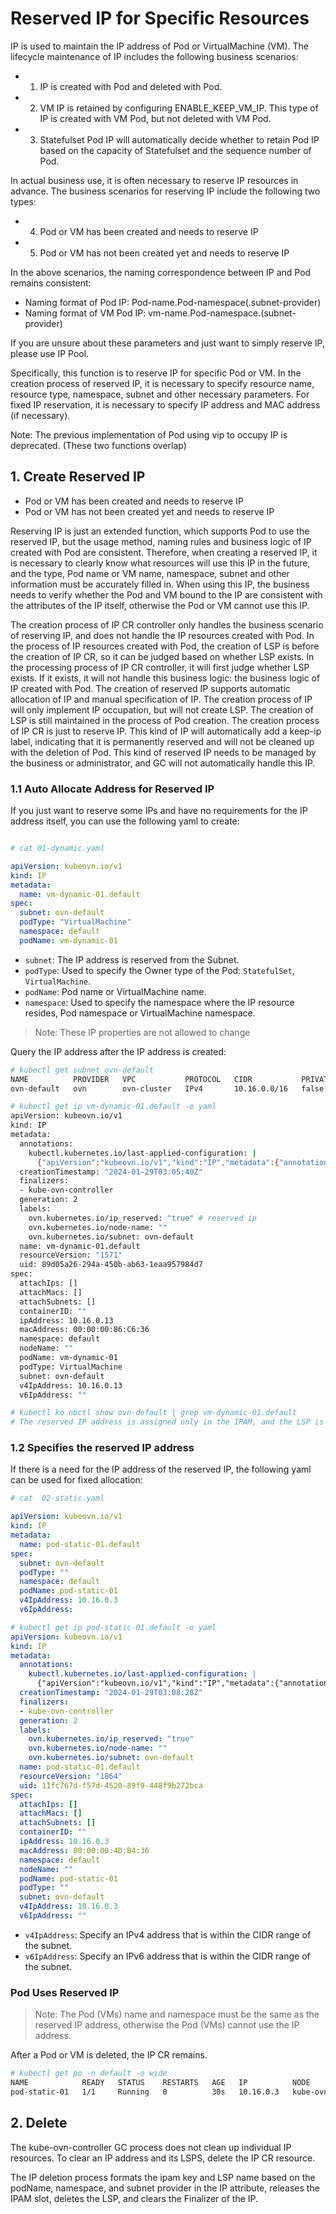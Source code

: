 # Reserved IP for Specific Resources

IP is used to maintain the IP address of Pod or VirtualMachine (VM). The lifecycle maintenance of IP includes the following business scenarios:

- 1. IP is created with Pod and deleted with Pod.
- 2. VM IP is retained by configuring ENABLE_KEEP_VM_IP. This type of IP is created with VM Pod, but not deleted with VM Pod.
- 3. Statefulset Pod IP will automatically decide whether to retain Pod IP based on the capacity of Statefulset and the sequence number of Pod.

In actual business use, it is often necessary to reserve IP resources in advance. The business scenarios for reserving IP include the following two types:

- 4. Pod or VM has been created and needs to reserve IP
- 5. Pod or VM has not been created yet and needs to reserve IP

In the above scenarios, the naming correspondence between IP and Pod remains consistent:

- Naming format of Pod IP: Pod-name.Pod-namespace(.subnet-provider)
- Naming format of VM Pod IP: vm-name.Pod-namespace.(subnet-provider)

If you are unsure about these parameters and just want to simply reserve IP, please use IP Pool.

Specifically, this function is to reserve IP for specific Pod or VM. In the creation process of reserved IP, it is necessary to specify resource name, resource type, namespace, subnet and other necessary parameters. For fixed IP reservation, it is necessary to specify IP address and MAC address (if necessary).

Note: The previous implementation of Pod using vip to occupy IP is deprecated. (These two functions overlap)

## 1. Create Reserved IP

- Pod or VM has been created and needs to reserve IP
- Pod or VM has not been created yet and needs to reserve IP

Reserving IP is just an extended function, which supports Pod to use the reserved IP, but the usage method, naming rules and business logic of IP created with Pod are consistent.
Therefore, when creating a reserved IP, it is necessary to clearly know what resources will use this IP in the future, and the type, Pod name or VM name, namespace, subnet and other information must be accurately filled in.
When using this IP, the business needs to verify whether the Pod and VM bound to the IP are consistent with the attributes of the IP itself, otherwise the Pod or VM cannot use this IP.

The creation process of IP CR controller only handles the business scenario of reserving IP, and does not handle the IP resources created with Pod. In the process of IP resources created with Pod, the creation of LSP is before the creation of IP CR, so it can be judged based on whether LSP exists. In the processing process of IP CR controller, it will first judge whether LSP exists. If it exists, it will not handle this business logic: the business logic of IP created with Pod. The creation of reserved IP supports automatic allocation of IP and manual specification of IP. The creation process of IP will only implement IP occupation, but will not create LSP. The creation of LSP is still maintained in the process of Pod creation. The creation process of IP CR is just to reserve IP. This kind of IP will automatically add a keep-ip label, indicating that it is permanently reserved and will not be cleaned up with the deletion of Pod. This kind of reserved IP needs to be managed by the business or administrator, and GC will not automatically handle this IP.

### 1.1 Auto Allocate Address for Reserved IP

If you just want to reserve some IPs and have no requirements for the IP address itself, you can use the following yaml to create:

```yaml

# cat 01-dynamic.yaml

apiVersion: kubeovn.io/v1
kind: IP
metadata:
  name: vm-dynamic-01.default
spec:
  subnet: ovn-default
  podType: "VirtualMachine"
  namespace: default
  podName: vm-dynamic-01

```

- `subnet`: The IP address is reserved from the Subnet.
- `podType`: Used to specify the Owner type of the Pod: `StatefulSet`, `VirtualMachine`.
- `podName`: Pod name or VirtualMachine name.
- `namespace`: Used to specify the namespace where the IP resource resides, Pod namespace or VirtualMachine namespace.

> Note: These IP properties are not allowed to change

Query the IP address after the IP address is created:

```bash
# kubectl get subnet ovn-default
NAME          PROVIDER   VPC           PROTOCOL   CIDR           PRIVATE   NAT    DEFAULT   GATEWAYTYPE   V4USED   V4AVAILABLE   V6USED   V6AVAILABLE   EXCLUDEIPS      U2OINTERCONNECTIONIP
ovn-default   ovn        ovn-cluster   IPv4       10.16.0.0/16   false     true   true      distributed   7        65526         0        0             ["10.16.0.1"]

# kubectl get ip vm-dynamic-01.default -o yaml
apiVersion: kubeovn.io/v1
kind: IP
metadata:
  annotations:
    kubectl.kubernetes.io/last-applied-configuration: |
      {"apiVersion":"kubeovn.io/v1","kind":"IP","metadata":{"annotations":{},"name":"vm-dynamic-01.default"},"spec":{"namespace":"default","podName":"vm-dynamic-01","podType":"VirtualMachine","subnet":"ovn-default"}}
  creationTimestamp: "2024-01-29T03:05:40Z"
  finalizers:
  - kube-ovn-controller
  generation: 2
  labels:
    ovn.kubernetes.io/ip_reserved: "true" # reserved ip
    ovn.kubernetes.io/node-name: ""
    ovn.kubernetes.io/subnet: ovn-default
  name: vm-dynamic-01.default
  resourceVersion: "1571"
  uid: 89d05a26-294a-450b-ab63-1eaa957984d7
spec:
  attachIps: []
  attachMacs: []
  attachSubnets: []
  containerID: ""
  ipAddress: 10.16.0.13
  macAddress: 00:00:00:86:C6:36
  namespace: default
  nodeName: ""
  podName: vm-dynamic-01
  podType: VirtualMachine
  subnet: ovn-default
  v4IpAddress: 10.16.0.13
  v6IpAddress: ""

# kubectl ko nbctl show ovn-default | grep vm-dynamic-01.default
# The reserved IP address is assigned only in the IPAM, and the LSP is not created. Therefore, you cannot view the IP address

```

### 1.2 Specifies the reserved IP address

If there is a need for the IP address of the reserved IP, the following yaml can be used for fixed allocation:

```yaml
# cat  02-static.yaml

apiVersion: kubeovn.io/v1
kind: IP
metadata:
  name: pod-static-01.default
spec:
  subnet: ovn-default
  podType: ""
  namespace: default
  podName: pod-static-01
  v4IpAddress: 10.16.0.3
  v6IpAddress:

# kubectl get ip pod-static-01.default -o yaml
apiVersion: kubeovn.io/v1
kind: IP
metadata:
  annotations:
    kubectl.kubernetes.io/last-applied-configuration: |
      {"apiVersion":"kubeovn.io/v1","kind":"IP","metadata":{"annotations":{},"name":"pod-static-01.default"},"spec":{"namespace":"default","podName":"pod-static-01","podType":"","subnet":"ovn-default","v4IpAddress":"10.16.0.3","v6IpAddress":null}}
  creationTimestamp: "2024-01-29T03:08:28Z"
  finalizers:
  - kube-ovn-controller
  generation: 2
  labels:
    ovn.kubernetes.io/ip_reserved: "true"
    ovn.kubernetes.io/node-name: ""
    ovn.kubernetes.io/subnet: ovn-default
  name: pod-static-01.default
  resourceVersion: "1864"
  uid: 11fc767d-f57d-4520-89f9-448f9b272bca
spec:
  attachIps: []
  attachMacs: []
  attachSubnets: []
  containerID: ""
  ipAddress: 10.16.0.3
  macAddress: 00:00:00:4D:B4:36
  namespace: default
  nodeName: ""
  podName: pod-static-01
  podType: ""
  subnet: ovn-default
  v4IpAddress: 10.16.0.3
  v6IpAddress: ""

```

- `v4IpAddress`: Specify an IPv4 address that is within the CIDR range of the subnet.
- `v6IpAddress`: Specify an IPv6 address that is within the CIDR range of the subnet.

### Pod Uses Reserved IP

> Note: The Pod (VMs) name and namespace must be the same as the reserved IP address, otherwise the Pod (VMs) cannot use the IP address.

After a Pod or VM is deleted, the IP CR remains.

```bash
# kubectl get po -n default -o wide
NAME            READY   STATUS    RESTARTS   AGE   IP          NODE              NOMINATED NODE   READINESS GATES
pod-static-01   1/1     Running   0          30s   10.16.0.3   kube-ovn-worker   <none>           <none>

```

## 2. Delete

The kube-ovn-controller GC process does not clean up individual IP resources. To clear an IP address and its LSPS, delete the IP CR resource.

The IP deletion process formats the ipam key and LSP name based on the podName, namespace, and subnet provider in the IP attribute, releases the IPAM slot, deletes the LSP, and clears the Finalizer of the IP.
